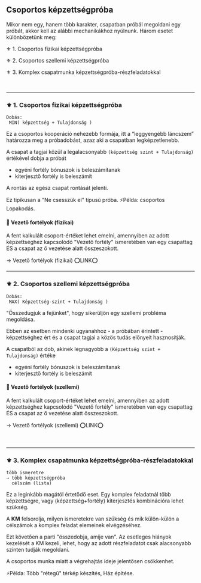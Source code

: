 ## Csoportos képzettségpróba

Mikor nem egy, hanem több karakter, csapatban próbál megoldani egy próbát, akkor kell az alábbi mechanikákhoz nyúlnunk. Három esetet különbözetünk meg: 

⚜️ 1. Csoportos fizikai képzettségpróba

⚜️ 2. Csoportos szellemi képzettségpróba

⚜️ 3. Komplex csapatmunka képzettségpróba-részfeladatokkal

<br />

---
### ⚜️ 1. Csoportos fizikai képzettségpróba

```
Dobás:
 MIN( képzettség + Tulajdonság )
```

Ez a csoportos kooperáció nehezebb formája, itt a “leggyengébb láncszem” határozza meg a próbadobást, azaz aki a csapatban legképzetlenebb.

A csapat a tagjai közül a legalacsonyabb `(képzettség szint + Tulajdonság)` értékével dobja a próbát
- egyéni fortély bónuszok is beleszámítanak
- kiterjesztő fortély is beleszámít

A rontás az egész csapat rontását jelenti.

Ez tipikusan a "Ne csesszük el" típusú próba. ⚡Példa: csoportos Lopakodás.

#### 🔆 Vezető fortélyok (fizikai)

A fent kalkulált csoport-értéket lehet emelni, amennyiben az adott képzettséghez kapcsolódó "Vezető fortély" ismeretében van egy csapattag ÉS a csapat az ő vezetése alatt összeszokott.

→ Vezető fortélyok (fizikai) ⭕LINK⭕

---
### ⚜️ 2. Csoportos szellemi képzettségpróba

```
Dobás:
 MAX( Képzettség-szint + Tulajdonság )
```

"Összedugjuk a fejünket", hogy sikerüljön egy szellemi probléma megoldása.

Ebben az esetben mindenki ugyanahhoz - a próbában érintett - képzettséghez ért és a csapat tagjai a közös tudás előnyeit hasznosítják.

A csapatból az dob, akinek legnagyobb a `(Képzettség szint + Tulajdonság)` értéke
- egyéni fortély bónuszok is beleszámítanak
- kiterjesztő fortély is beleszámít

#### 🔆 Vezető fortélyok (szellemi)

A fent kalkulált csoport-értéket lehet emelni, amennyiben az adott képzettséghez kapcsolódó "Vezető fortély" ismeretében van egy csapattag ÉS a csapat az ő vezetése alatt összeszokott.

→ Vezető fortélyok (szellemi) ⭕LINK⭕

<br />

---
### ⚜️ 3. Komplex csapatmunka képzettségpróba-részfeladatokkal

```
több ismeretre
→ több képzettségpróba
  célszám (lista) 
```

Ez a leginkább magától értetődő eset. Egy komplex feladatnál több képzettségre, vagy (képzettség+fortély) kiterjesztés kombinációra lehet szükség.

A **KM** felsorolja, milyen ismeretekre van szükség és mik külön-külön a célszámok a komplex feladat elemeinek elvégzéséhez.

Ezt követően a parti "összedobja, amije van". Az esetleges hiányok kezelését a KM kezeli, lehet, hogy az adott részfeladatot csak alacsonyabb szinten tudják megoldani.

A csoportos munka miatt a végrehajtás ideje jelentősen csökkenhet.

⚡Példa: Több "rétegű" térkép készítés, Ház építése.
